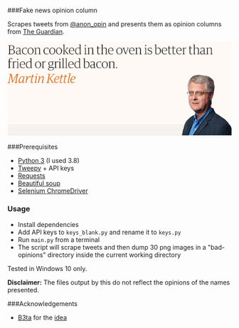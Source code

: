 ###Fake news opinion column

Scrapes tweets from [@anon_opin](https://twitter.com/anon_opin) and presents them as opinion columns from [The Guardian](https://www.theguardian.com/commentisfree/2020/apr/25/contact-apps-wont-end-lockdown-but-they-might-kill-off-democracy).

![alt text](sample_output/udakepmb.png "Sample output")


###Prerequisites

- [Python 3](https://www.python.org/ftp/python/3.8.2/python-3.8.2.exe) (I used 3.8)
- [Tweepy](http://docs.tweepy.org/en/latest/install.html) + API keys
- [Requests](https://requests.readthedocs.io/en/master/user/install/)
- [Beautiful soup](https://www.crummy.com/software/BeautifulSoup/bs4/doc/#installing-beautiful-soup)
- [Selenium ChromeDriver](https://chromedriver.chromium.org/home)

### Usage

- Install dependencies
- Add API keys to ``keys_blank.py`` and rename it to ``keys.py``
- Run ``main.py`` from a terminal
- The script will scrape tweets and then dump 30 png images in a "bad-opinions" directory inside the current working directory

Tested in Windows 10 only.

**Disclaimer:** The files output by this do not reflect the opinions of the names presented.

###Acknowledgements

 - [B3ta](http://b3ta.com/) for the [idea](https://www.facebook.com/b3tan/posts/3281475811865011)